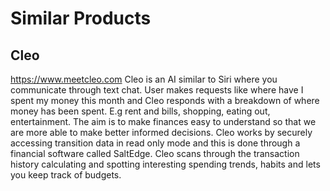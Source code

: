# Similar Products #

## Cleo ##
https://www.meetcleo.com
Cleo is an AI similar to Siri where you communicate through text chat. 
User makes requests like where have I spent my money this month and Cleo responds with a breakdown of where money has been spent. E.g rent and bills, shopping, eating out, entertainment.
The aim is to make finances easy to understand so that we are more able to make better informed decisions.
Cleo works by securely accessing transition data in read only mode and this is done through a financial software called SaltEdge.
Cleo scans through the transaction history calculating and spotting interesting spending trends, habits and lets you keep track of budgets.
